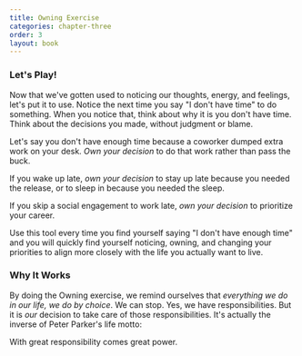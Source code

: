 ```yaml
---
title: Owning Exercise
categories: chapter-three
order: 3
layout: book
---
```

### Let's Play!

Now that we've gotten used to noticing our thoughts, energy, and feelings, let's put it to use. Notice the next time you say "I don't have time" to do something. When you notice that, think about why it is you don't have time. Think about the decisions you made, without judgment or blame.

Let's say you don't have enough time because a coworker dumped extra work on your desk. *Own your decision* to do that work rather than pass the buck.

If you wake up late, *own your decision* to stay up late because you needed the release, or to sleep in because you needed the sleep.

If you skip a social engagement to work late, *own your decision* to prioritize your career.

Use this tool every time you find yourself saying "I don't have enough time" and you will quickly find yourself noticing, owning, and changing your priorities to align more closely with the life you actually want to live.

### Why It Works
By doing the Owning exercise, we remind ourselves that *everything we do in our life, we do by choice*. We can stop. Yes, we have responsibilities. But it is *our* decision to take care of those responsibilities. It's actually the inverse of Peter Parker's life motto:

With great responsibility comes great power.
